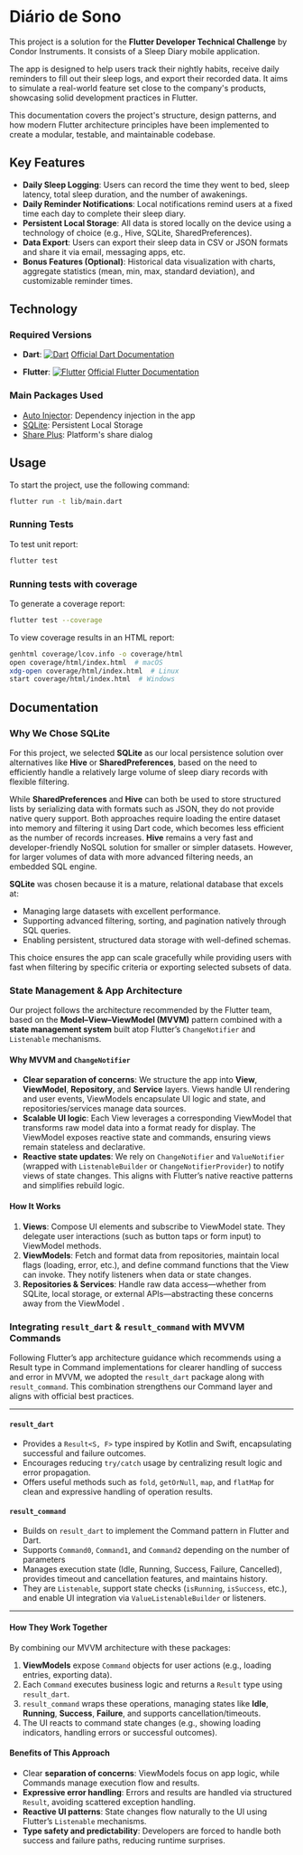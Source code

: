 # Diário de Sono

This project is a solution for the **Flutter Developer Technical Challenge** by Condor Instruments. It consists of a Sleep Diary mobile application.

The app is designed to help users track their nightly habits, receive daily reminders to fill out their sleep logs, and export their recorded data. It aims to simulate a real-world feature set close to the company's products, showcasing solid development practices in Flutter.

This documentation covers the project's structure, design patterns, and how modern Flutter architecture principles have been implemented to create a modular, testable, and maintainable codebase.

## Key Features

* **Daily Sleep Logging**: Users can record the time they went to bed, sleep latency, total sleep duration, and the number of awakenings.
* **Daily Reminder Notifications**: Local notifications remind users at a fixed time each day to complete their sleep diary.
* **Persistent Local Storage**: All data is stored locally on the device using a technology of choice (e.g., Hive, SQLite, SharedPreferences).
* **Data Export**: Users can export their sleep data in CSV or JSON formats and share it via email, messaging apps, etc.
* **Bonus Features (Optional)**: Historical data visualization with charts, aggregate statistics (mean, min, max, standard deviation), and customizable reminder times.

## Technology

### Required Versions

* **Dart**: [![Dart][dart_img]][dart_ln] [Official Dart Documentation](https://dart.dev)

* **Flutter**: [![Flutter][flutter_img]][flutter_ln] [Official Flutter Documentation](https://docs.flutter.dev/get-started/install)

### Main Packages Used

* [Auto Injector](https://pub.dev/packages/auto_injector): Dependency injection in the app
* [SQLite](https://pub.dev/packages/sqflite): Persistent Local Storage
* [Share Plus](https://pub.dev/packages/share_plus): Platform's share dialog

## Usage

To start the project, use the following command:

```sh
flutter run -t lib/main.dart
```

### Running Tests

To test unit report:

```sh
flutter test
```

### Running tests with coverage

To generate a coverage report:

```sh
flutter test --coverage
```

To view coverage results in an HTML report:

```sh
genhtml coverage/lcov.info -o coverage/html
open coverage/html/index.html  # macOS
xdg-open coverage/html/index.html  # Linux
start coverage/html/index.html  # Windows
```

## Documentation

### Why We Chose SQLite

For this project, we selected **SQLite** as our local persistence solution over alternatives like **Hive** or **SharedPreferences**, based on the need to efficiently handle a relatively large volume of sleep diary records with flexible filtering.

While **SharedPreferences** and **Hive** can both be used to store structured lists by serializing data with formats such as JSON, they do not provide native query support. Both approaches require loading the entire dataset into memory and filtering it using Dart code, which becomes less efficient as the number of records increases. **Hive** remains a very fast and developer-friendly NoSQL solution for smaller or simpler datasets. However, for larger volumes of data with more advanced filtering needs, an embedded SQL engine.

**SQLite** was chosen because it is a mature, relational database that excels at:

* Managing large datasets with excellent performance.
* Supporting advanced filtering, sorting, and pagination natively through SQL queries.
* Enabling persistent, structured data storage with well-defined schemas.

This choice ensures the app can scale gracefully while providing users with fast when filtering by specific criteria or exporting selected subsets of data.

### State Management & App Architecture

Our project follows the architecture recommended by the Flutter team, based on the **Model–View–ViewModel (MVVM)** pattern combined with a **state management system** built atop Flutter’s `ChangeNotifier` and `Listenable` mechanisms.

#### Why MVVM and `ChangeNotifier`

* **Clear separation of concerns**: We structure the app into **View**, **ViewModel**, **Repository**, and **Service** layers. Views handle UI rendering and user events, ViewModels encapsulate UI logic and state, and repositories/services manage data sources.
* **Scalable UI logic**: Each View leverages a corresponding ViewModel that transforms raw model data into a format ready for display. The ViewModel exposes reactive state and commands, ensuring views remain stateless and declarative.
* **Reactive state updates**: We rely on `ChangeNotifier` and `ValueNotifier` (wrapped with `ListenableBuilder` or `ChangeNotifierProvider`) to notify views of state changes. This aligns with Flutter’s native reactive patterns and simplifies rebuild logic.

#### How It Works

1. **Views**: Compose UI elements and subscribe to ViewModel state. They delegate user interactions (such as button taps or form input) to ViewModel methods.
2. **ViewModels**: Fetch and format data from repositories, maintain local flags (loading, error, etc.), and define command functions that the View can invoke. They notify listeners when data or state changes.
3. **Repositories & Services**: Handle raw data access—whether from SQLite, local storage, or external APIs—abstracting these concerns away from the ViewModel .

### Integrating `result_dart` & `result_command` with MVVM Commands

Following Flutter’s app architecture guidance which recommends using a Result type in Command implementations for clearer handling of success and error in MVVM, we adopted the `result_dart` package along with `result_command`. This combination strengthens our Command layer and aligns with official best practices.

---

#### `result_dart`

* Provides a `Result<S, F>` type inspired by Kotlin and Swift, encapsulating successful and failure outcomes.
* Encourages reducing `try/catch` usage by centralizing result logic and error propagation.
* Offers useful methods such as `fold`, `getOrNull`, `map`, and `flatMap` for clean and expressive handling of operation results.

#### `result_command`

* Builds on `result_dart` to implement the Command pattern in Flutter and Dart.
* Supports `Command0`, `Command1`, and `Command2` depending on the number of parameters
* Manages execution state (Idle, Running, Success, Failure, Cancelled), provides timeout and cancellation features, and maintains history.
* They are `Listenable`, support state checks (`isRunning`, `isSuccess`, etc.), and enable UI integration via `ValueListenableBuilder` or listeners.

---

#### How They Work Together

By combining our MVVM architecture with these packages:

1. **ViewModels** expose `Command` objects for user actions (e.g., loading entries, exporting data).
2. Each `Command` executes business logic and returns a `Result` type using `result_dart`.
3. `result_command` wraps these operations, managing states like **Idle**, **Running**, **Success**, **Failure**, and supports cancellation/timeouts.
4. The UI reacts to command state changes (e.g., showing loading indicators, handling errors or successful outcomes).

#### Benefits of This Approach

* Clear **separation of concerns**: ViewModels focus on app logic, while Commands manage execution flow and results.
* **Expressive error handling**: Errors and results are handled via structured `Result`, avoiding scattered exception handling.
* **Reactive UI patterns**: State changes flow naturally to the UI using Flutter’s `Listenable` mechanisms.
* **Type safety and predictability**: Developers are forced to handle both success and failure paths, reducing runtime surprises.

<!-- Useful links: -->
[dart_img]: https://img.shields.io/static/v1?label=Dart&message=3.8.1&color=blue&logo=dart
[dart_ln]: https://dart.dev/ "https://dart.dev/"
[flutter_img]: https://img.shields.io/static/v1?label=Flutter&message=3.32.5&color=blue&logo=flutter
[flutter_ln]: https://docs.flutter.dev/get-started/install "https://docs.flutter.dev/get-started/install"
